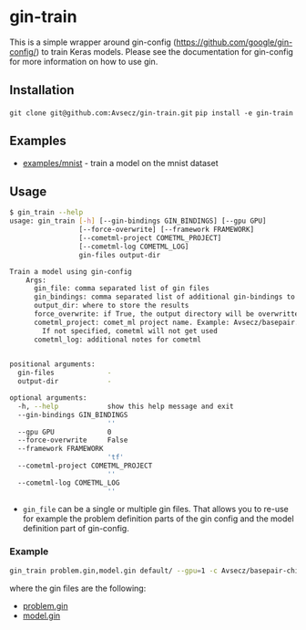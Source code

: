 # gin-train

This is a simple wrapper around gin-config (https://github.com/google/gin-config/) to train Keras models. Please see the documentation for gin-config for more information on how to use gin.


## Installation

`git clone git@github.com:Avsecz/gin-train.git`
`pip install -e gin-train`

## Examples

- [examples/mnist](examples/mnist) - train a model on the mnist dataset

## Usage

```bash
$ gin_train --help
usage: gin_train [-h] [--gin-bindings GIN_BINDINGS] [--gpu GPU]
                 [--force-overwrite] [--framework FRAMEWORK]
                 [--cometml-project COMETML_PROJECT]
                 [--cometml-log COMETML_LOG]
                 gin-files output-dir

Train a model using gin-config
    Args:
      gin_file: comma separated list of gin files
      gin_bindings: comma separated list of additional gin-bindings to use
      output_dir: where to store the results
      force_overwrite: if True, the output directory will be overwritten
      cometml_project: comet_ml project name. Example: Avsecz/basepair.
        If not specified, cometml will not get used
      cometml_log: additional notes for cometml
    

positional arguments:
  gin-files             -
  output-dir            -

optional arguments:
  -h, --help            show this help message and exit
  --gin-bindings GIN_BINDINGS
                        ''
  --gpu GPU             0
  --force-overwrite     False
  --framework FRAMEWORK
                        'tf'
  --cometml-project COMETML_PROJECT
                        ''
  --cometml-log COMETML_LOG
                        ''
```

- `gin_file` can be a single or multiple gin files. That allows you to re-use for example the problem definition parts of the
gin config and the model definition part of gin-config.


### Example


```bash
gin_train problem.gin,model.gin default/ --gpu=1 -c Avsecz/basepair-chipseq-cls -f
```

where the gin files are the following:

- [problem.gin](examples/mnist/problem.gin)
- [model.gin](examples/mnist/model.gin)
